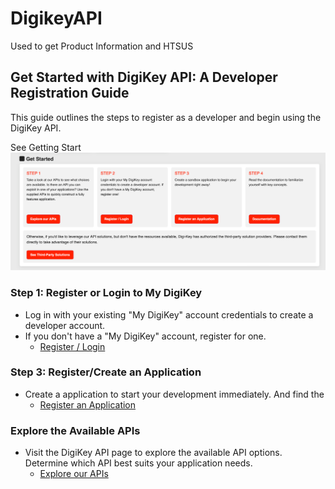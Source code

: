 # DigikeyAPI
Used to get Product Information and HTSUS

## Get Started with DigiKey API: A Developer Registration Guide

This guide outlines the steps to register as a developer and begin using the DigiKey API.


See Getting Start
![alt text](images/gettingstart.png)


### Step 1: Register or Login to My DigiKey

*   Log in with your existing "My DigiKey" account credentials to create a developer account.
*   If you don't have a "My DigiKey" account, register for one.
    *   [Register / Login](https://developer.digikey.com)

### Step 3: Register/Create an Application

*   Create a application to start your development immediately. And find the 
    *   [Register an Application](https://developer.digikey.com)

### Explore the Available APIs

*   Visit the DigiKey API page to explore the available API options. Determine which API best suits your application needs.
    *   [Explore our APIs](https://developer.digikey.com)

